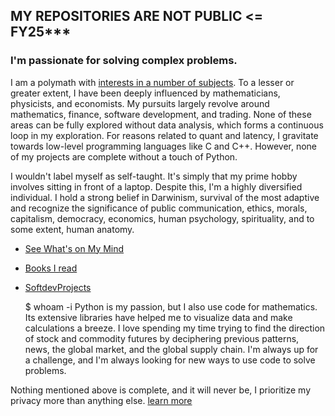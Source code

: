 ## MY REPOSITORIES ARE NOT PUBLIC <= FY25***


### I'm passionate for solving complex problems.

I am a polymath with [interests in a number of subjects](./images/subjects.png). To a lesser or greater extent, I have been deeply influenced by mathematicians, physicists, and economists. My pursuits largely revolve around mathematics, finance, software development, and trading. None of these areas can be fully explored without data analysis, which forms a continuous loop in my exploration. For reasons related to quant and latency, I gravitate towards low-level programming languages like C and C++. However, none of my projects are complete without a touch of Python.

I wouldn't label myself as self-taught. It's simply that my prime hobby involves sitting in front of a laptop. Despite this, I'm a highly diversified individual. I hold a strong belief in Darwinism, survival of the most adaptive and recognize the significance of public communication, ethics, morals, capitalism, democracy, economics, human psychology, spirituality, and to some extent, human anatomy.


- [See What's on My Mind](https://1darshanpatil.github.io/blog)
- [Books I read](https://drshnp.com/books.html)
- [SoftdevProjects](https://drshnp.com/currentproj.html)

    $ whoam -i
    Python is my passion, but I also use code for mathematics. Its extensive libraries have helped me to visualize data
    and make calculations a breeze. I love spending my time trying to find the direction of stock and commodity futures
    by deciphering previous patterns, news, the global market, and the global supply chain. I'm always up for a challenge,
    and I'm always looking for new ways to use code to solve problems.


Nothing mentioned above is complete, and it will never be, I prioritize my privacy more than anything else. [learn more](https://1darshanpatil.github.io/blog/privacyFolds/crudeprivacy.html)
